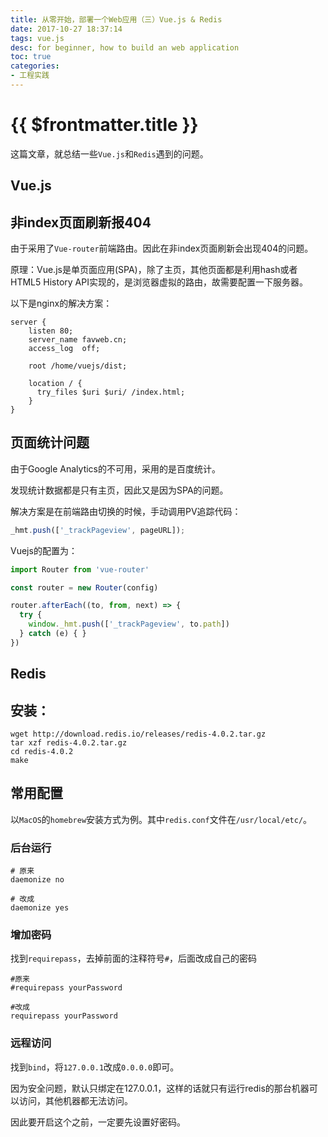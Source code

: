 ```yaml
---
title: 从零开始，部署一个Web应用（三）Vue.js & Redis
date: 2017-10-27 18:37:14
tags: vue.js
desc: for beginner, how to build an web application
toc: true
categories:
- 工程实践
---
```


# {{ $frontmatter.title }}

这篇文章，就总结一些`Vue.js`和`Redis`遇到的问题。

<!-- more -->

## Vue.js

## 非index页面刷新报404

由于采用了`Vue-router`前端路由。因此在非index页面刷新会出现404的问题。

原理：Vue.js是单页面应用(SPA)，除了主页，其他页面都是利用hash或者HTML5 History API实现的，是浏览器虚拟的路由，故需要配置一下服务器。

以下是nginx的解决方案：

```
server {
    listen 80;
    server_name favweb.cn;
    access_log  off;

    root /home/vuejs/dist;

    location / {
      try_files $uri $uri/ /index.html;
    }
}
```

## 页面统计问题

由于Google Analytics的不可用，采用的是百度统计。

发现统计数据都是只有主页，因此又是因为SPA的问题。

解决方案是在前端路由切换的时候，手动调用PV追踪代码：

```js
_hmt.push(['_trackPageview', pageURL]);
```

Vuejs的配置为：

```js
import Router from 'vue-router'

const router = new Router(config)

router.afterEach((to, from, next) => {
  try {
    window._hmt.push(['_trackPageview', to.path])
  } catch (e) { }
})
```

## Redis

## 安装：

```
wget http://download.redis.io/releases/redis-4.0.2.tar.gz
tar xzf redis-4.0.2.tar.gz
cd redis-4.0.2
make
```

## 常用配置

以`MacOS`的`homebrew`安装方式为例。其中`redis.conf`文件在`/usr/local/etc/`。

### 后台运行

```
# 原来
daemonize no

# 改成
daemonize yes
```

### 增加密码

找到`requirepass`，去掉前面的注释符号`#`，后面改成自己的密码

```
#原来
#requirepass yourPassword

#改成
requirepass yourPassword
```

### 远程访问

找到`bind`，将`127.0.0.1`改成`0.0.0.0`即可。

因为安全问题，默认只绑定在127.0.0.1，这样的话就只有运行redis的那台机器可以访问，其他机器都无法访问。

因此要开启这个之前，一定要先设置好密码。



